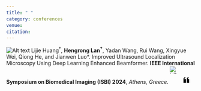 ```yaml
---
title: " "
category: conferences
venue:
citation:
---
```


<img src="../images/conference.png" alt="Alt text" width="20" height="20"> Lijie Huang<sup>†</sup>, **Hengrong Lan<sup>†</sup>**, Yadan Wang, Rui Wang, Xingyue Wei, Qiong He, and Jianwen Luo*. Improved Ultrasound Localization Microscopy Using Deep Learning Enhanced Beamformer. **IEEE International Symposium on Biomedical Imaging (ISBI) 2024**, _Athens, Greece_.
<a href="https://ieeexplore.ieee.org/abstract/document/10635497" target="_blank">
  <img src="../images/PDF.png" alt="URL" width="20" height="20" style="display: inline-block; margin-right: 10px;"></a>
<a href="https://scholar.googleusercontent.com/scholar.bib?q=info:ooapwyPMCGMJ:scholar.google.com/&output=citation&scisdr=ClGdMzbfEIvW5r7K2R8:AFWwaeYAAAAAZwvMwR-kvOA7uBQbk9ApB0hyDEc&scisig=AFWwaeYAAAAAZwvMwZwksllxpwn9k8wWdRd6pns&scisf=4&ct=citation&cd=-1&hl=zh-CN" target="_blank">
<img src="../images/cite.png" alt="Cite" width="20" height="20" style="display: inline-block; margin-right: 10px;"></a>

